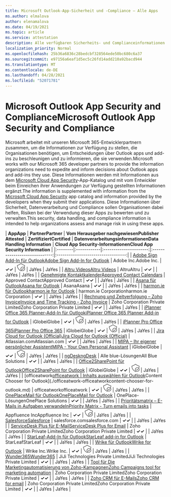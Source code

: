 ```yaml
---
title: Microsoft Outlook-App-Sicherheit und -Compliance – Alle Apps
ms.author: elmalova
author: elenamalova
ms.date: 04/19/2021
ms.topic: article
ms.service: attestation
description: Alle verfügbaren Sicherheits- und Complianceinformationen für alle Microsoft Outlook Apps.
localization_priority: Normal
ms.openlocfilehash: 25b36a6836c28bedcbf328564ede50bc680c6a37
ms.sourcegitcommit: e97156a6eaf1d5ec5c26fd14add210a92bacd944
ms.translationtype: MT
ms.contentlocale: de-DE
ms.lasthandoff: 04/28/2021
ms.locfileid: "52071781"
---
```

# <a name="microsoft-outlook-app-security-and-compliance"></a><span data-ttu-id="e3fcc-103">Microsoft Outlook App Security and Compliance</span><span class="sxs-lookup"><span data-stu-id="e3fcc-103">Microsoft Outlook App Security and Compliance</span></span>

<span data-ttu-id="e3fcc-104">Microsoft arbeitet mit unseren Microsoft 365-Entwicklerpartnern zusammen, um die Informationen zur Verfügung zu stellen, die Organisationen benötigen, um Entscheidungen über Outlook apps und add-ins zu beschleunigen und zu informieren, die sie verwenden.</span><span class="sxs-lookup"><span data-stu-id="e3fcc-104">Microsoft works with our Microsoft 365 developer partners to provide the information organizations need to expedite and inform decisions about Outlook apps and add-ins they use.</span></span> <span data-ttu-id="e3fcc-105">Diese Informationen werden mit Informationen aus dem [Microsoft Cloud App Security](https://www.microsoft.com/en-us/enterprise-mobility-security/cloud-app-security)-App-Katalog und mit vom Entwickler beim Einreichen ihrer Anwendungen zur Verfügung gestellten Informationen ergänzt.</span><span class="sxs-lookup"><span data-stu-id="e3fcc-105">The information is supplemented with information from the [Microsoft Cloud App Security](https://www.microsoft.com/en-us/enterprise-mobility-security/cloud-app-security) app catalog and information provided by the developers when they submit their applications.</span></span> <span data-ttu-id="e3fcc-106">Diese Informationen über Sicherheit, Datenverarbeitung und Compliance sollen Organisationen dabei helfen, Risiken bei der Verwendung dieser Apps zu bewerten und zu verwalten.</span><span class="sxs-lookup"><span data-stu-id="e3fcc-106">This security, data handling, and compliance information is intended to help organizations assess and manage risk in using these apps.</span></span>

| <span data-ttu-id="e3fcc-107">**App**</span><span class="sxs-lookup"><span data-stu-id="e3fcc-107">**App**</span></span> | <span data-ttu-id="e3fcc-108">**Partner**</span><span class="sxs-lookup"><span data-stu-id="e3fcc-108">**Partner**</span></span> | <span data-ttu-id="e3fcc-109">**Vom Herausgeber nachgewiesen**</span><span class="sxs-lookup"><span data-stu-id="e3fcc-109">**Publisher Attested**</span></span> | <span data-ttu-id="e3fcc-110">**Zertifiziert**</span><span class="sxs-lookup"><span data-stu-id="e3fcc-110">**Certified**</span></span> | <span data-ttu-id="e3fcc-111">**Datenverarbeitungsinformationen**</span><span class="sxs-lookup"><span data-stu-id="e3fcc-111">**Data Handling Information**</span></span> | <span data-ttu-id="e3fcc-112">**Cloud App Security-Informationen**</span><span class="sxs-lookup"><span data-stu-id="e3fcc-112">**Cloud App Security Information**</span></span> |
|:--------|:------------|:----------------------:|:-----------------------------:|:----------------------------------:|
| [<span data-ttu-id="e3fcc-113">Adobe Sign Add-In für Outlook</span><span class="sxs-lookup"><span data-stu-id="e3fcc-113">Adobe Sign Add-In for Outlook</span></span>](./adobe-inc-sign-add-in-for-outlook.md) | <span data-ttu-id="e3fcc-114">Adobe Inc.</span><span class="sxs-lookup"><span data-stu-id="e3fcc-114">Adobe Inc.</span></span> | <span data-ttu-id="e3fcc-115">**✓**</span><span class="sxs-lookup"><span data-stu-id="e3fcc-115">**✓**</span></span> | <img alt="Certified application badge" src="../media/certified-badge.png" height="25" width="25" /> | <span data-ttu-id="e3fcc-116">Ja</span><span class="sxs-lookup"><span data-stu-id="e3fcc-116">Yes</span></span> | <span data-ttu-id="e3fcc-117">Ja</span><span class="sxs-lookup"><span data-stu-id="e3fcc-117">Yes</span></span> |
| [<span data-ttu-id="e3fcc-118">Altru Videos</span><span class="sxs-lookup"><span data-stu-id="e3fcc-118">Altru Videos</span></span>](./altru-videos.md) | <span data-ttu-id="e3fcc-119">Altru</span><span class="sxs-lookup"><span data-stu-id="e3fcc-119">Altru</span></span> | <span data-ttu-id="e3fcc-120">**✓**</span><span class="sxs-lookup"><span data-stu-id="e3fcc-120">**✓**</span></span> |  | <span data-ttu-id="e3fcc-121">Ja</span><span class="sxs-lookup"><span data-stu-id="e3fcc-121">Yes</span></span> | <span data-ttu-id="e3fcc-122">Ja</span><span class="sxs-lookup"><span data-stu-id="e3fcc-122">Yes</span></span> |
| [<span data-ttu-id="e3fcc-123">Genehmigte Kontaktkalender</span><span class="sxs-lookup"><span data-stu-id="e3fcc-123">Approved Contact Calendars</span></span>](./approved-contact-calendars.md) | <span data-ttu-id="e3fcc-124">Approved Contact</span><span class="sxs-lookup"><span data-stu-id="e3fcc-124">Approved Contact</span></span> | <span data-ttu-id="e3fcc-125">**✓**</span><span class="sxs-lookup"><span data-stu-id="e3fcc-125">**✓**</span></span> |  | <span data-ttu-id="e3fcc-126">Ja</span><span class="sxs-lookup"><span data-stu-id="e3fcc-126">Yes</span></span> | <span data-ttu-id="e3fcc-127">Ja</span><span class="sxs-lookup"><span data-stu-id="e3fcc-127">Yes</span></span> |
| [<span data-ttu-id="e3fcc-128">Asana für Outlook</span><span class="sxs-lookup"><span data-stu-id="e3fcc-128">Asana for Outlook</span></span>](./asana-for-outlook.md) | <span data-ttu-id="e3fcc-129">Asana</span><span class="sxs-lookup"><span data-stu-id="e3fcc-129">Asana</span></span> | <span data-ttu-id="e3fcc-130">**✓**</span><span class="sxs-lookup"><span data-stu-id="e3fcc-130">**✓**</span></span> |  | <span data-ttu-id="e3fcc-131">Ja</span><span class="sxs-lookup"><span data-stu-id="e3fcc-131">Yes</span></span> | <span data-ttu-id="e3fcc-132">Ja</span><span class="sxs-lookup"><span data-stu-id="e3fcc-132">Yes</span></span> |
| [<span data-ttu-id="e3fcc-133">harmon.ie für Outlook</span><span class="sxs-lookup"><span data-stu-id="e3fcc-133">harmon.ie for Outlook</span></span>](./harmonie-corporation-for-outlook.md) | <span data-ttu-id="e3fcc-134">harmon.ie Corporation</span><span class="sxs-lookup"><span data-stu-id="e3fcc-134">harmon.ie Corporation</span></span> | <span data-ttu-id="e3fcc-135">**✓**</span><span class="sxs-lookup"><span data-stu-id="e3fcc-135">**✓**</span></span> |  | <span data-ttu-id="e3fcc-136">Ja</span><span class="sxs-lookup"><span data-stu-id="e3fcc-136">Yes</span></span> | <span data-ttu-id="e3fcc-137">Ja</span><span class="sxs-lookup"><span data-stu-id="e3fcc-137">Yes</span></span> |
| [<span data-ttu-id="e3fcc-138">Rechnung und Zeitverfolgung – Zoho Invoice</span><span class="sxs-lookup"><span data-stu-id="e3fcc-138">Invoice and Time Tracking - Zoho Invoice</span></span>](./zoho-corporation-private-limited-invoice-and-time-tracking.md) | <span data-ttu-id="e3fcc-139">Zoho Corporation Private Limited</span><span class="sxs-lookup"><span data-stu-id="e3fcc-139">Zoho Corporation Private Limited</span></span> | <span data-ttu-id="e3fcc-140">**✓**</span><span class="sxs-lookup"><span data-stu-id="e3fcc-140">**✓**</span></span> |  | <span data-ttu-id="e3fcc-141">Ja</span><span class="sxs-lookup"><span data-stu-id="e3fcc-141">Yes</span></span> | <span data-ttu-id="e3fcc-142">Ja</span><span class="sxs-lookup"><span data-stu-id="e3fcc-142">Yes</span></span> |
| [<span data-ttu-id="e3fcc-143">iPlanner Office 365 Planner-Add-In für Outlook</span><span class="sxs-lookup"><span data-stu-id="e3fcc-143">iPlanner Office 365 Planner Add-in for Outlook</span></span>](./iglobe-iplanner-office-365-planner-add-in-for-outlook.md) | <span data-ttu-id="e3fcc-144">iGlobe</span><span class="sxs-lookup"><span data-stu-id="e3fcc-144">iGlobe</span></span> | <span data-ttu-id="e3fcc-145">**✓**</span><span class="sxs-lookup"><span data-stu-id="e3fcc-145">**✓**</span></span> | <img alt="Certified application badge" src="../media/certified-badge.png" height="25" width="25" /> | <span data-ttu-id="e3fcc-146">Ja</span><span class="sxs-lookup"><span data-stu-id="e3fcc-146">Yes</span></span> | <span data-ttu-id="e3fcc-147">Ja</span><span class="sxs-lookup"><span data-stu-id="e3fcc-147">Yes</span></span> |
| [<span data-ttu-id="e3fcc-148">iPlanner Pro Office 365</span><span class="sxs-lookup"><span data-stu-id="e3fcc-148">iPlanner Pro Office 365</span></span>](./iglobe-iplanner-pro-office-365.md) | <span data-ttu-id="e3fcc-149">iGlobe</span><span class="sxs-lookup"><span data-stu-id="e3fcc-149">iGlobe</span></span> | <span data-ttu-id="e3fcc-150">**✓**</span><span class="sxs-lookup"><span data-stu-id="e3fcc-150">**✓**</span></span> | <img alt="Certified application badge" src="../media/certified-badge.png" height="25" width="25" /> | <span data-ttu-id="e3fcc-151">Ja</span><span class="sxs-lookup"><span data-stu-id="e3fcc-151">Yes</span></span> | <span data-ttu-id="e3fcc-152">Ja</span><span class="sxs-lookup"><span data-stu-id="e3fcc-152">Yes</span></span> |
| [<span data-ttu-id="e3fcc-153">Jira Cloud for Outlook (Official)</span><span class="sxs-lookup"><span data-stu-id="e3fcc-153">Jira Cloud for Outlook (Official)</span></span>](./atlassiancom-jira-cloud-for-outlook-official.md) | <span data-ttu-id="e3fcc-154">Atlassian.com</span><span class="sxs-lookup"><span data-stu-id="e3fcc-154">Atlassian.com</span></span> | <span data-ttu-id="e3fcc-155">**✓**</span><span class="sxs-lookup"><span data-stu-id="e3fcc-155">**✓**</span></span> |  | <span data-ttu-id="e3fcc-156">Ja</span><span class="sxs-lookup"><span data-stu-id="e3fcc-156">Yes</span></span> | <span data-ttu-id="e3fcc-157">Ja</span><span class="sxs-lookup"><span data-stu-id="e3fcc-157">Yes</span></span> |
| [<span data-ttu-id="e3fcc-158">MIPA – Ihr eigener persönlicher Assistent</span><span class="sxs-lookup"><span data-stu-id="e3fcc-158">MIPA - Your Own Personal Assistant</span></span>](./iglobe-mipa-your-own-personal-assistant.md) | <span data-ttu-id="e3fcc-159">iGlobe</span><span class="sxs-lookup"><span data-stu-id="e3fcc-159">iGlobe</span></span> | <span data-ttu-id="e3fcc-160">**✓**</span><span class="sxs-lookup"><span data-stu-id="e3fcc-160">**✓**</span></span> | <img alt="Certified application badge" src="../media/certified-badge.png" height="25" width="25" /> | <span data-ttu-id="e3fcc-161">Ja</span><span class="sxs-lookup"><span data-stu-id="e3fcc-161">Yes</span></span> | <span data-ttu-id="e3fcc-162">Ja</span><span class="sxs-lookup"><span data-stu-id="e3fcc-162">Yes</span></span> |
| [<span data-ttu-id="e3fcc-163">ngDesk</span><span class="sxs-lookup"><span data-stu-id="e3fcc-163">ngDesk</span></span>](./all-blue-solutions-ngdesk.md) | <span data-ttu-id="e3fcc-164">Alle blue-Lösungen</span><span class="sxs-lookup"><span data-stu-id="e3fcc-164">All Blue Solutions</span></span> | <span data-ttu-id="e3fcc-165">**✓**</span><span class="sxs-lookup"><span data-stu-id="e3fcc-165">**✓**</span></span> |  | <span data-ttu-id="e3fcc-166">Ja</span><span class="sxs-lookup"><span data-stu-id="e3fcc-166">Yes</span></span> | <span data-ttu-id="e3fcc-167">Ja</span><span class="sxs-lookup"><span data-stu-id="e3fcc-167">Yes</span></span> |
| [<span data-ttu-id="e3fcc-168">Office2SharePoint für Outlook</span><span class="sxs-lookup"><span data-stu-id="e3fcc-168">Office2SharePoint for Outlook</span></span>](./iglobe-office2sharepoint-for-outlook.md) | <span data-ttu-id="e3fcc-169">iGlobe</span><span class="sxs-lookup"><span data-stu-id="e3fcc-169">iGlobe</span></span> | <span data-ttu-id="e3fcc-170">**✓**</span><span class="sxs-lookup"><span data-stu-id="e3fcc-170">**✓**</span></span> | <img alt="Certified application badge" src="../media/certified-badge.png" height="25" width="25" /> | <span data-ttu-id="e3fcc-171">Ja</span><span class="sxs-lookup"><span data-stu-id="e3fcc-171">Yes</span></span> | <span data-ttu-id="e3fcc-172">Ja</span><span class="sxs-lookup"><span data-stu-id="e3fcc-172">Yes</span></span> |
| <span data-ttu-id="e3fcc-173">[officeatwork</span><span class="sxs-lookup"><span data-stu-id="e3fcc-173">[officeatwork</span></span> | <span data-ttu-id="e3fcc-174">Inhalts auswählen für Outlook](./officeatwork-officeatworkcontent-chooser-for-outlook.md)</span><span class="sxs-lookup"><span data-stu-id="e3fcc-174">Content Chooser for Outlook](./officeatwork-officeatworkcontent-chooser-for-outlook.md)</span></span> | <span data-ttu-id="e3fcc-175">officeatwork</span><span class="sxs-lookup"><span data-stu-id="e3fcc-175">officeatwork</span></span> | <span data-ttu-id="e3fcc-176">**✓**</span><span class="sxs-lookup"><span data-stu-id="e3fcc-176">**✓**</span></span> | <img alt="Certified application badge" src="../media/certified-badge.png" height="25" width="25" /> | <span data-ttu-id="e3fcc-177">Ja</span><span class="sxs-lookup"><span data-stu-id="e3fcc-177">Yes</span></span> | <span data-ttu-id="e3fcc-178">Ja</span><span class="sxs-lookup"><span data-stu-id="e3fcc-178">Yes</span></span> |
| [<span data-ttu-id="e3fcc-179">OnePlaceMail für Outlook</span><span class="sxs-lookup"><span data-stu-id="e3fcc-179">OnePlaceMail for Outlook</span></span>](./oneplace-solutions-oneplacemail-for-outlook.md) | <span data-ttu-id="e3fcc-180">OnePlace-Lösungen</span><span class="sxs-lookup"><span data-stu-id="e3fcc-180">OnePlace Solutions</span></span> | <span data-ttu-id="e3fcc-181">**✓**</span><span class="sxs-lookup"><span data-stu-id="e3fcc-181">**✓**</span></span> |  | <span data-ttu-id="e3fcc-182">Ja</span><span class="sxs-lookup"><span data-stu-id="e3fcc-182">Yes</span></span> | <span data-ttu-id="e3fcc-183">Ja</span><span class="sxs-lookup"><span data-stu-id="e3fcc-183">Yes</span></span> |
| [<span data-ttu-id="e3fcc-184">Prioritätsmatrix – E-Mails in Aufgaben verwandeln</span><span class="sxs-lookup"><span data-stu-id="e3fcc-184">Priority Matrix - Turn emails into tasks</span></span>](./appfluence-inc-priority-matrix-turn-emails-into-tasks.md) | <span data-ttu-id="e3fcc-185">Appfluence Inc</span><span class="sxs-lookup"><span data-stu-id="e3fcc-185">Appfluence Inc</span></span> | <span data-ttu-id="e3fcc-186">**✓**</span><span class="sxs-lookup"><span data-stu-id="e3fcc-186">**✓**</span></span> | <img alt="Certified application badge" src="../media/certified-badge.png" height="25" width="25" /> | <span data-ttu-id="e3fcc-187">Ja</span><span class="sxs-lookup"><span data-stu-id="e3fcc-187">Yes</span></span> | <span data-ttu-id="e3fcc-188">Ja</span><span class="sxs-lookup"><span data-stu-id="e3fcc-188">Yes</span></span> |
| [<span data-ttu-id="e3fcc-189">Salesforce</span><span class="sxs-lookup"><span data-stu-id="e3fcc-189">Salesforce</span></span>](./salesforcecom-salesforce.md) | <span data-ttu-id="e3fcc-190">salesforce.com</span><span class="sxs-lookup"><span data-stu-id="e3fcc-190">salesforce.com</span></span> | <span data-ttu-id="e3fcc-191">**✓**</span><span class="sxs-lookup"><span data-stu-id="e3fcc-191">**✓**</span></span> |  | <span data-ttu-id="e3fcc-192">Ja</span><span class="sxs-lookup"><span data-stu-id="e3fcc-192">Yes</span></span> | <span data-ttu-id="e3fcc-193">Ja</span><span class="sxs-lookup"><span data-stu-id="e3fcc-193">Yes</span></span> |
| [<span data-ttu-id="e3fcc-194">ServiceDesk Plus für E-Mail</span><span class="sxs-lookup"><span data-stu-id="e3fcc-194">ServiceDesk Plus for Email</span></span>](./zoho-corporation-private-limited-servicedesk-plus-for-email.md) | <span data-ttu-id="e3fcc-195">Zoho Corporation Private Limited</span><span class="sxs-lookup"><span data-stu-id="e3fcc-195">Zoho Corporation Private Limited</span></span> | <span data-ttu-id="e3fcc-196">**✓**</span><span class="sxs-lookup"><span data-stu-id="e3fcc-196">**✓**</span></span> |  | <span data-ttu-id="e3fcc-197">Ja</span><span class="sxs-lookup"><span data-stu-id="e3fcc-197">Yes</span></span> | <span data-ttu-id="e3fcc-198">Ja</span><span class="sxs-lookup"><span data-stu-id="e3fcc-198">Yes</span></span> |
| [<span data-ttu-id="e3fcc-199">StarLeaf-Add-In für Outlook</span><span class="sxs-lookup"><span data-stu-id="e3fcc-199">StarLeaf add-in for Outlook</span></span>](./starleaf-add-in-for-outlook.md) | <span data-ttu-id="e3fcc-200">StarLeaf</span><span class="sxs-lookup"><span data-stu-id="e3fcc-200">StarLeaf</span></span> | <span data-ttu-id="e3fcc-201">**✓**</span><span class="sxs-lookup"><span data-stu-id="e3fcc-201">**✓**</span></span> |  | <span data-ttu-id="e3fcc-202">Ja</span><span class="sxs-lookup"><span data-stu-id="e3fcc-202">Yes</span></span> | <span data-ttu-id="e3fcc-203">Ja</span><span class="sxs-lookup"><span data-stu-id="e3fcc-203">Yes</span></span> |
| [<span data-ttu-id="e3fcc-204">Wrike für Outlook</span><span class="sxs-lookup"><span data-stu-id="e3fcc-204">Wrike for Outlook</span></span>](./wrike-inc-for-outlook.md) | <span data-ttu-id="e3fcc-205">Wrike Inc.</span><span class="sxs-lookup"><span data-stu-id="e3fcc-205">Wrike Inc.</span></span> | <span data-ttu-id="e3fcc-206">**✓**</span><span class="sxs-lookup"><span data-stu-id="e3fcc-206">**✓**</span></span> | <img alt="Certified application badge" src="../media/certified-badge.png" height="25" width="25" /> | <span data-ttu-id="e3fcc-207">Ja</span><span class="sxs-lookup"><span data-stu-id="e3fcc-207">Yes</span></span> | <span data-ttu-id="e3fcc-208">Ja</span><span class="sxs-lookup"><span data-stu-id="e3fcc-208">Yes</span></span> |
| [<span data-ttu-id="e3fcc-209">Wunder365</span><span class="sxs-lookup"><span data-stu-id="e3fcc-209">Wunder365</span></span>](./jiji-technologies-private-limited-wunder365.md) | <span data-ttu-id="e3fcc-210">JiJi Technologies Private Limited</span><span class="sxs-lookup"><span data-stu-id="e3fcc-210">JiJi Technologies Private Limited</span></span> | <span data-ttu-id="e3fcc-211">**✓**</span><span class="sxs-lookup"><span data-stu-id="e3fcc-211">**✓**</span></span> |  | <span data-ttu-id="e3fcc-212">Ja</span><span class="sxs-lookup"><span data-stu-id="e3fcc-212">Yes</span></span> | <span data-ttu-id="e3fcc-213">Ja</span><span class="sxs-lookup"><span data-stu-id="e3fcc-213">Yes</span></span> |
| [<span data-ttu-id="e3fcc-214">Tool für Die Marketingautomatisierung von Zoho-Kampagnen</span><span class="sxs-lookup"><span data-stu-id="e3fcc-214">Zoho Campaigns tool for marketing automation</span></span>](./zoho-corporation-private-limited-campaigns-tool-for-marketing-automation.md) | <span data-ttu-id="e3fcc-215">Zoho Corporation Private Limited</span><span class="sxs-lookup"><span data-stu-id="e3fcc-215">Zoho Corporation Private Limited</span></span> | <span data-ttu-id="e3fcc-216">**✓**</span><span class="sxs-lookup"><span data-stu-id="e3fcc-216">**✓**</span></span> |  | <span data-ttu-id="e3fcc-217">Ja</span><span class="sxs-lookup"><span data-stu-id="e3fcc-217">Yes</span></span> | <span data-ttu-id="e3fcc-218">Ja</span><span class="sxs-lookup"><span data-stu-id="e3fcc-218">Yes</span></span> |
| [<span data-ttu-id="e3fcc-219">Zoho CRM für E-Mails</span><span class="sxs-lookup"><span data-stu-id="e3fcc-219">Zoho CRM for email</span></span>](./zoho-corporation-private-limited-crm-for-email.md) | <span data-ttu-id="e3fcc-220">Zoho Corporation Private Limited</span><span class="sxs-lookup"><span data-stu-id="e3fcc-220">Zoho Corporation Private Limited</span></span> | <span data-ttu-id="e3fcc-221">**✓**</span><span class="sxs-lookup"><span data-stu-id="e3fcc-221">**✓**</span></span> |  | <span data-ttu-id="e3fcc-222">Ja</span><span class="sxs-lookup"><span data-stu-id="e3fcc-222">Yes</span></span> | <span data-ttu-id="e3fcc-223">Ja</span><span class="sxs-lookup"><span data-stu-id="e3fcc-223">Yes</span></span> |
